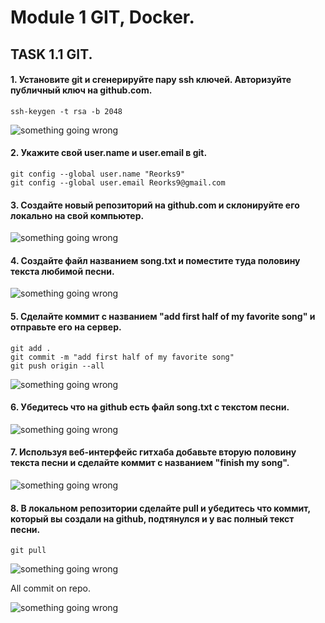 # Module 1 GIT, Docker.

## TASK 1.1 GIT.

#### 1. Установите git и сгенерируйте пару ssh ключей. Авторизуйте публичный ключ на github.com.

    ssh-keygen -t rsa -b 2048

![something going wrong](https://user-images.githubusercontent.com/22638433/73187492-28f81400-412a-11ea-948f-f001c78b2627.png)


#### 2. Укажите свой user.name и user.email в git.

    git config --global user.name "Reorks9"
    git config --global user.email Reorks9@gmail.com


#### 3. Создайте новый репозиторий на github.com и склонируйте его локально на свой компьютер.

![something going wrong](https://user-images.githubusercontent.com/22638433/73187493-28f81400-412a-11ea-889f-d509229ed116.png)


#### 4. Создайте файл названием song.txt и поместите туда половину текста любимой песни.

![something going wrong](https://user-images.githubusercontent.com/22638433/73187494-28f81400-412a-11ea-8ae2-ce052e25ad03.png)


#### 5. Сделайте коммит с названием "add first half of my favorite song" и отправьте его на сервер.

    git add .
    git commit -m "add first half of my favorite song"
    git push origin --all

![something going wrong](https://user-images.githubusercontent.com/22638433/73187496-2990aa80-412a-11ea-8032-ffb1e9ca3fdb.png)


#### 6. Убедитесь что на github есть файл song.txt с текстом песни.

![something going wrong](https://user-images.githubusercontent.com/22638433/73187497-2990aa80-412a-11ea-80e6-6c82334e2523.png)


#### 7. Используя веб-интерфейс гитхаба добавьте вторую половину текста песни и сделайте коммит с названием "finish my song".

![something going wrong](https://user-images.githubusercontent.com/22638433/73187498-2990aa80-412a-11ea-88fc-d84ec767c16a.png)


#### 8. В локальном репозитории сделайте pull и убедитесь что коммит, который вы создали на github, подтянулся и у вас полный текст песни.

    git pull

![something going wrong](https://user-images.githubusercontent.com/22638433/73187500-2a294100-412a-11ea-8a3e-1dbc56b58a8d.png)

All commit on repo.

![something going wrong](https://user-images.githubusercontent.com/22638433/73187500-2a294100-412a-11ea-8a3e-1dbc56b58a8d.png)
